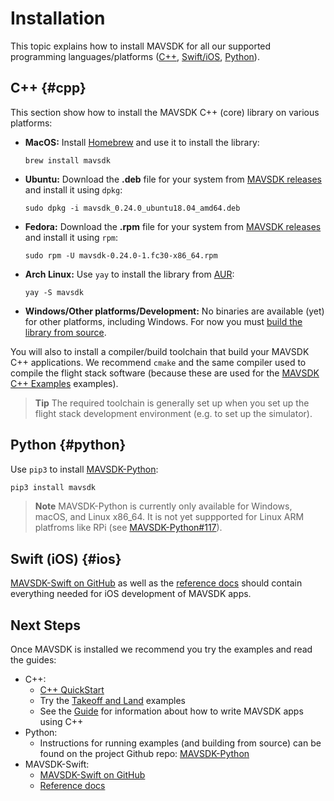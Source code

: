 # Installation

This topic explains how to install MAVSDK for all our supported programming languages/platforms ([C++](#cpp), [Swift/iOS](#ios), [Python](#python)).


## C++ {#cpp}

This section show how to install the MAVSDK C++ (core) library on various platforms:
  
- **MacOS:** Install [Homebrew](https://brew.sh/) and use it to install the library:
  ```
  brew install mavsdk
  ```
- **Ubuntu:** Download the **.deb** file for your system from [MAVSDK releases](https://github.com/mavlink/MAVSDK/releases) and install it using `dpkg`:
  ```
  sudo dpkg -i mavsdk_0.24.0_ubuntu18.04_amd64.deb
  ```
- **Fedora:** Download the **.rpm** file for your system from [MAVSDK releases](https://github.com/mavlink/MAVSDK/releases) and install it using `rpm`:
  ```
  sudo rpm -U mavsdk-0.24.0-1.fc30-x86_64.rpm
  ```
- **Arch Linux:** Use `yay` to install the library from [AUR](https://aur.archlinux.org/packages/mavsdk/):
  ```yay
  yay -S mavsdk
  ```
- **Windows/Other platforms/Development:** No binaries are available (yet) for other platforms, including Windows.
  For now you must [build the library from source](../contributing/build.md).

You will also to install a compiler/build toolchain that build your MAVSDK C++ applications.
We recommend `cmake` and the same compiler used to compile the flight stack software (because these are used for the [MAVSDK C++ Examples](../examples/README.md) examples).

> **Tip** The required toolchain is generally set up when you set up the flight stack development environment (e.g. to set up the simulator).


## Python {#python}

Use `pip3` to install [MAVSDK-Python](https://github.com/mavlink/MAVSDK-Python#mavsdk-python):
```bash
pip3 install mavsdk
```
> **Note** MAVSDK-Python is currently only available for Windows, macOS, and Linux x86_64.
  It is not yet suppported for Linux ARM platfroms like RPi (see [MAVSDK-Python#117](https://github.com/mavlink/MAVSDK-Python/issues/117)).

  
## Swift (iOS) {#ios}

[MAVSDK-Swift on GitHub](https://github.com/mavlink/MAVSDK-Swift) as well as the [reference docs](http://dronecode-sdk-swift.s3.eu-central-1.amazonaws.com/docs/master/index.html) should contain everything needed for iOS development of MAVSDK apps.



## Next Steps

Once MAVSDK is installed we recommend you try the examples and read the guides:
- C++: 
  - [C++ QuickStart](../cpp/quickstart.md)
  - Try the [Takeoff and Land](../examples/takeoff_and_land.md) examples
  - See the [Guide](../guide/README.md) for information about how to write MAVSDK apps using C++
- Python:
  - Instructions for running examples (and building from source) can be found on the project Github repo: [MAVSDK-Python](https://github.com/mavlink/MAVSDK-Python#mavsdk-python)
- MAVSDK-Swift:
  - [MAVSDK-Swift on GitHub](https://github.com/mavlink/MAVSDK-Swift)
  - [Reference docs](http://dronecode-sdk-swift.s3.eu-central-1.amazonaws.com/docs/master/index.html)

